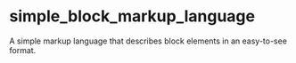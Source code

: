 # simple_block_markup_language
A simple markup language that describes block elements in an easy-to-see format.
